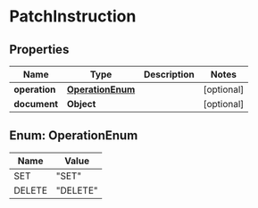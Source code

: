 
# PatchInstruction

## Properties
Name | Type | Description | Notes
------------ | ------------- | ------------- | -------------
**operation** | [**OperationEnum**](#OperationEnum) |  |  [optional]
**document** | **Object** |  |  [optional]


<a name="OperationEnum"></a>
## Enum: OperationEnum
Name | Value
---- | -----
SET | &quot;SET&quot;
DELETE | &quot;DELETE&quot;



